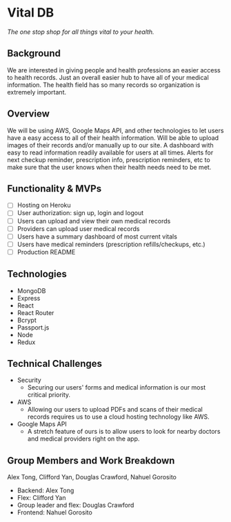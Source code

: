 # Vital DB
*The one stop shop for all things vital to your health.*

## Background

We are interested in giving people and health professions an easier access to health records.  Just an overall easier hub to have all of your medical information.  The health field has so many records so organization is extremely important.

## Overview

We will be using AWS, Google Maps API, and other technologies to let users have a easy access to all of their health information.  Will be able to upload images of their records and/or manually up to our site.  A dashboard with easy to read information readily available for users at all times.  Alerts for next checkup reminder, prescription info, prescription reminders, etc to make sure that the user knows when their health needs need to be met.

## Functionality & MVPs
- [ ] Hosting on Heroku
- [ ] User authorization: sign up, login and logout
- [ ] Users can upload and view their own medical records
- [ ] Providers can upload user medical records
- [ ] Users have a summary dashboard of most current vitals
- [ ] Users have medical reminders (prescription refills/checkups, etc.)
- [ ] Production README

## Technologies
- MongoDB
- Express
- React
- React Router
- Bcrypt
- Passport.js
- Node
- Redux

## Technical Challenges
- Security
  - Securing our users' forms and medical information is our most critical priority.
- AWS
  - Allowing our users to upload PDFs and scans of their medical records requires us to use a cloud hosting technology like AWS.
- Google Maps API
  - A stretch feature of ours is to allow users to look for nearby doctors and medical providers right on the app.
  

## Group Members and Work Breakdown
Alex Tong, Clifford Yan, Douglas Crawford, Nahuel Gorosito

- Backend: Alex Tong
- Flex: Clifford Yan
- Group leader and flex: Douglas Crawford
- Frontend: Nahuel Gorosito
